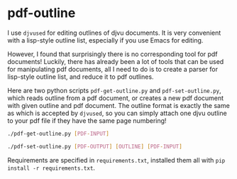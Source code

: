 # pdf-outline

I use `djvused` for editing outlines of djvu documents. It is very convenient with a lisp-style outline list, especially if you use Emacs for editing.

However, I found that surprisingly there is no corresponding tool for pdf documents! Luckily, there has already been a lot of tools that can be used for manipulating pdf documents, all I need to do is to create a parser for lisp-style outline list, and reduce it to pdf outlines.

Here are two python scripts `pdf-get-outline.py` and `pdf-set-outline.py`, which reads outline from a pdf document, or creates a new pdf document with given outline and pdf document. The outline format is exactly the same as which is accepted by `djvused`, so you can simply attach one djvu outline to your pdf file if they have the same page numbering!

```sh
./pdf-get-outline.py [PDF-INPUT]

./pdf-set-outline.py [PDF-OUTPUT] [OUTLINE] [PDF-INPUT]

```

Requirements are specified in `requirements.txt`, installed them all with `pip install -r requirements.txt`.
